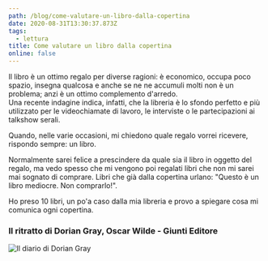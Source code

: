 ```yaml
---
path: /blog/come-valutare-un-libro-dalla-copertina
date: 2020-08-31T13:30:37.873Z
tags:
  - lettura
title: Come valutare un libro dalla copertina
online: false
---
```

Il libro è un ottimo regalo per diverse ragioni: è economico, occupa poco spazio, insegna qualcosa e anche se ne ne accumuli molti non è un problema; anzi è un ottimo complemento d'arredo.\
Una recente indagine indica, infatti, che la libreria è lo sfondo perfetto e più utilizzato per le videochiamate di lavoro, le interviste o le partecipazioni ai talkshow serali.

Quando, nelle varie occasioni, mi chiedono quale regalo vorrei ricevere, rispondo sempre: un libro.  

Normalmente sarei felice a prescindere da quale sia il libro in oggetto del regalo, ma vedo spesso che mi vengono poi regalati libri che non mi sarei mai sognato di comprare. Libri che già dalla copertina urlano: "Questo è un libro mediocre. Non comprarlo!".

Ho preso 10 libri, un po'a caso dalla mia libreria e provo a spiegare cosa mi comunica ogni copertina.

### Il ritratto di Dorian Gray, Oscar Wilde - Giunti Editore

![Il diario di Dorian Gray](/img/cover_il_ritratto_di_dorian_gray.jpg "Il diario di Dorian Gray")